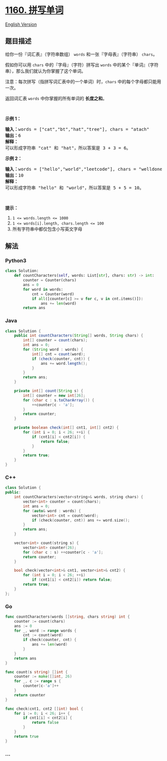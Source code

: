 # [1160. 拼写单词](https://leetcode.cn/problems/find-words-that-can-be-formed-by-characters)

[English Version](/solution/1100-1199/1160.Find%20Words%20That%20Can%20Be%20Formed%20by%20Characters/README_EN.md)

## 题目描述

<!-- 这里写题目描述 -->

<p>给你一份『词汇表』（字符串数组）&nbsp;<code>words</code>&nbsp;和一张『字母表』（字符串）&nbsp;<code>chars</code>。</p>

<p>假如你可以用&nbsp;<code>chars</code>&nbsp;中的『字母』（字符）拼写出 <code>words</code>&nbsp;中的某个『单词』（字符串），那么我们就认为你掌握了这个单词。</p>

<p>注意：每次拼写（指拼写词汇表中的一个单词）时，<code>chars</code> 中的每个字母都只能用一次。</p>

<p>返回词汇表&nbsp;<code>words</code>&nbsp;中你掌握的所有单词的 <strong>长度之和</strong>。</p>

<p>&nbsp;</p>

<p><strong>示例 1：</strong></p>

<pre><strong>输入：</strong>words = [&quot;cat&quot;,&quot;bt&quot;,&quot;hat&quot;,&quot;tree&quot;], chars = &quot;atach&quot;
<strong>输出：</strong>6
<strong>解释： </strong>
可以形成字符串 &quot;cat&quot; 和 &quot;hat&quot;，所以答案是 3 + 3 = 6。
</pre>

<p><strong>示例 2：</strong></p>

<pre><strong>输入：</strong>words = [&quot;hello&quot;,&quot;world&quot;,&quot;leetcode&quot;], chars = &quot;welldonehoneyr&quot;
<strong>输出：</strong>10
<strong>解释：</strong>
可以形成字符串 &quot;hello&quot; 和 &quot;world&quot;，所以答案是 5 + 5 = 10。
</pre>

<p>&nbsp;</p>

<p><strong>提示：</strong></p>

<ol>
	<li><code>1 &lt;= words.length &lt;= 1000</code></li>
	<li><code>1 &lt;= words[i].length, chars.length&nbsp;&lt;= 100</code></li>
	<li>所有字符串中都仅包含小写英文字母</li>
</ol>

## 解法

<!-- 这里可写通用的实现逻辑 -->

<!-- tabs:start -->

### **Python3**

<!-- 这里可写当前语言的特殊实现逻辑 -->

```python
class Solution:
    def countCharacters(self, words: List[str], chars: str) -> int:
        counter = Counter(chars)
        ans = 0
        for word in words:
            cnt = Counter(word)
            if all([counter[c] >= v for c, v in cnt.items()]):
                ans += len(word)
        return ans
```

### **Java**

<!-- 这里可写当前语言的特殊实现逻辑 -->

```java
class Solution {
    public int countCharacters(String[] words, String chars) {
        int[] counter = count(chars);
        int ans = 0;
        for (String word : words) {
            int[] cnt = count(word);
            if (check(counter, cnt)) {
                ans += word.length();
            }
        }
        return ans;
    }

    private int[] count(String s) {
        int[] counter = new int[26];
        for (char c : s.toCharArray()) {
            ++counter[c - 'a'];
        }
        return counter;
    }

    private boolean check(int[] cnt1, int[] cnt2) {
        for (int i = 0; i < 26; ++i) {
            if (cnt1[i] < cnt2[i]) {
                return false;
            }
        }
        return true;
    }
}
```

### **C++**

```cpp
class Solution {
public:
    int countCharacters(vector<string>& words, string chars) {
        vector<int> counter = count(chars);
        int ans = 0;
        for (auto& word : words) {
            vector<int> cnt = count(word);
            if (check(counter, cnt)) ans += word.size();
        }
        return ans;
    }

    vector<int> count(string s) {
        vector<int> counter(26);
        for (char c : s) ++counter[c - 'a'];
        return counter;
    }

    bool check(vector<int>& cnt1, vector<int>& cnt2) {
        for (int i = 0; i < 26; ++i)
            if (cnt1[i] < cnt2[i]) return false;
        return true;
    }
};
```

### **Go**

```go
func countCharacters(words []string, chars string) int {
	counter := count(chars)
	ans := 0
	for _, word := range words {
		cnt := count(word)
		if check(counter, cnt) {
			ans += len(word)
		}
	}
	return ans
}

func count(s string) []int {
	counter := make([]int, 26)
	for _, c := range s {
		counter[c-'a']++
	}
	return counter
}

func check(cnt1, cnt2 []int) bool {
	for i := 0; i < 26; i++ {
		if cnt1[i] < cnt2[i] {
			return false
		}
	}
	return true
}
```

### **...**

```

```

<!-- tabs:end -->
